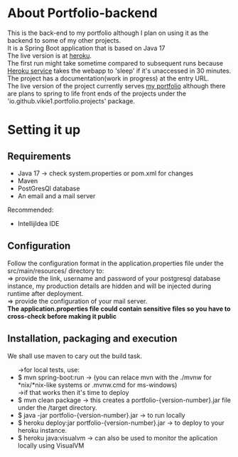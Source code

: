 # About Portfolio-backend
This is the back-end to my portfolio although I plan on using it as the backend to some of my other projects. <br>
It is a Spring Boot application that is based on Java 17 <br>
The live version is at <a href="https://pbvictor.herokuapp.com/">heroku</a>.<br>
The first run might take sometime compared to subsequent runs because <a href="https://www.heroku.com/">Heroku service</a> takes the webapp to 'sleep' if it's unaccessed in 30 minutes.<br>
The project has a documentation(work in progress) at the entry URL.<br>
The live version of the project currently serves <a href="https://victormwangi.netlify.app/">my portfolio</a> although there are plans to spring to life front ends of the projects under the 'io.github.vikie1.portfolio.projects' package.

# Setting it up
## Requirements
<ul>
<li>Java 17 -> check system.properties or pom.xml for changes</li>
<li>Maven</li>
<li>PostGresQl database</li>
<li>An email and a mail server</li>
</ul>

Recommended:
<ul>
<li>IntellijIdea IDE</li>
</ul>

## Configuration
Follow the configuration format in the application.properties file under the src/main/resources/ directory to:<br>
=> provide the link, username and password of your postgresql database instance, my production details are hidden and will be injected during runtime after deployment.<br>
=> provide the configuration of your mail server. <br>
<strong>The application.properties file could contain sensitive files so you have to cross-check before making it public</strong>

## Installation, packaging and execution
We shall use maven to cary out the build task.
<ul>
->for local tests, use:
<li>$ mvn spring-boot:run -> (you can relace mvn with the ./mvnw for *nix/*nix-like systems or .mvnw.cmd for ms-windows)</li>
->if that works then it's time to deploy
<li>$ mvn clean package -> this creates a portfolio-{version-number}.jar file under the /target directory. </li>
<li>$ java -jar portfolio-{version-number}.jar -> to run locally </li>
<li>$ heroku deploy:jar portfolio-{version-number}.jar -> to deploy to your heroku instance.</li>
<li>$ heroku java:visualvm -> can also be used to monitor the aplication locally using VisualVM
</ul>
